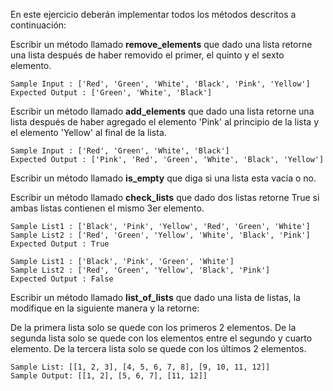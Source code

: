 En este ejercicio deberán implementar todos los métodos descritos a continuación:

Escribir un método llamado **remove_elements** que dado una lista retorne una lista después de haber removido el primer, el quinto y el sexto elemento.

```
Sample Input : ['Red', 'Green', 'White', 'Black', 'Pink', 'Yellow']
Expected Output : ['Green', 'White', 'Black']
```

Escribir un método llamado **add_elements** que dado una lista retorne una lista después de 
haber agregado el elemento 'Pink' al principio de la lista y el elemento 'Yellow' al final de la lista.

```
Sample Input : ['Red', 'Green', 'White', 'Black']
Expected Output : ['Pink', 'Red', 'Green', 'White', 'Black', 'Yellow']
```

Escribir un método llamado **is_empty** que diga si una lista esta vacía o no.

Escribir un método llamado **check_lists** que dado dos listas retorne True si ambas listas contienen el mismo 3er elemento.

```
Sample List1 : ['Black', 'Pink', 'Yellow', 'Red', 'Green', 'White']
Sample List2 : ['Red', 'Green', 'Yellow', 'White', 'Black', 'Pink']
Expected Output : True

Sample List1 : ['Black', 'Pink', 'Green', 'White']
Sample List2 : ['Red', 'Green', 'Yellow', 'Black', 'Pink']
Expected Output : False
```

Escribir un método llamado **list_of_lists** que dado una lista de listas, la modifique en la siguiente manera y la retorne:

De la primera lista solo se quede con los primeros 2 elementos.
De la segunda lista solo se quede con los elementos entre el segundo y cuarto elemento.
De la tercera lista solo se quede con los últimos 2 elementos.

```
Sample List: [[1, 2, 3], [4, 5, 6, 7, 8], [9, 10, 11, 12]]
Sample Output: [[1, 2], [5, 6, 7], [11, 12]]
```
